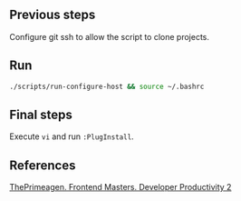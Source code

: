 ## Previous steps

Configure git ssh to allow the script to clone projects.

## Run

```bash
./scripts/run-configure-host && source ~/.bashrc
```

## Final steps

Execute `vi` and run `:PlugInstall`.

## References

[ThePrimeagen. Frontend Masters. Developer Productivity 2](https://frontendmasters.github.io/dev-prod-2/)
